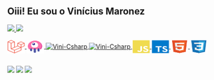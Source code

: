 ## Oiii! Eu sou o Vinícius Maronez
 <div>
  <a href="https://github.com/vmaronez">
  <img height="180em" src="https://github-readme-stats.vercel.app/api?username=vmaronez&show_icons=true&theme=radical&include_all_commits=true&count_private=true"/>
  <img height="180em" src="https://github-readme-stats.vercel.app/api/top-langs/?username=vmaronez&layout=compact&langs_count=7&theme=radical"/>
</div>
<div style="display: inline_block"><br>
   <img align="center" alt="Vini-React" height="30" width="40" src="https://raw.githubusercontent.com/devicons/devicon/master/icons/laravel/laravel-original.svg">      <img align="center" alt="Vini-Csharp" height="30" width="40" src="https://raw.githubusercontent.com/devicons/devicon/master/icons/livewire/livewire-original.svg">
  <img align="center" alt="Vini-Csharp" height="30" width="40" src="https://raw.githubusercontent.com/devicons/devicon/master/icons/alpine/alpine-original.svg">
  <img align="center" alt="Vini-Csharp" height="30" width="40" src="https://raw.githubusercontent.com/devicons/devicon/master/icons/tailwind/tailwind-original.svg">
  <img align="center" alt="Vini-Js" height="30" width="40" src="https://raw.githubusercontent.com/devicons/devicon/master/icons/javascript/javascript-plain.svg">
  <img align="center" alt="Vini-Ts" height="30" width="40" src="https://raw.githubusercontent.com/devicons/devicon/master/icons/typescript/typescript-plain.svg">
 
  <img align="center" alt="Vini-HTML" height="30" width="40" src="https://raw.githubusercontent.com/devicons/devicon/master/icons/html5/html5-original.svg">
  <img align="center" alt="Vini-CSS" height="30" width="40" src="https://raw.githubusercontent.com/devicons/devicon/master/icons/css3/css3-original.svg">
  
</div>
  
  ##
 
<div> 
 
  <a href="https://instagram.com/viniciusmaronez" target="_blank"><img src="https://img.shields.io/badge/-Instagram-%23E4405F?style=for-the-badge&logo=instagram&logoColor=white" target="_blank"></a> 
  <a href = "mailto:vmaroneze@gmail.com"><img src="https://img.shields.io/badge/-Gmail-%23333?style=for-the-badge&logo=gmail&logoColor=white" target="_blank"></a>
  <a href="https://www.linkedin.com/in/vinicius-maroneze-7482a04a" target="_blank"><img src="https://img.shields.io/badge/-LinkedIn-%230077B5?style=for-the-badge&logo=linkedin&logoColor=white" target="_blank"></a>  
</div>


